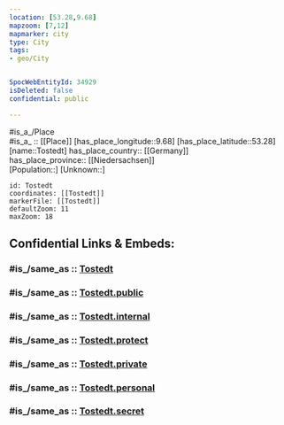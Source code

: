 ```yaml
---
location: [53.28,9.68] 
mapzoom: [7,12] 
mapmarker: city 
type: City
tags:
- geo/City


SpocWebEntityId: 34929
isDeleted: false
confidential: public

---
```

#is_a_/Place  
#is_a_ :: [[Place]] 
[has_place_longitude::9.68] 
[has_place_latitude::53.28] 
[name::Tostedt] 
has_place_country:: [[Germany]]  
has_place_province:: [[Niedersachsen]]  
[Population::] 
[Unknown::] 


```leaflet
id: Tostedt
coordinates: [[Tostedt]] 
markerFile: [[Tostedt]] 
defaultZoom: 11 
maxZoom: 18
```


## Confidential Links & Embeds: 

### #is_/same_as :: [Tostedt](/_Standards/Earth/Continent/Europe/Europe~Central/Germany/Germany~West/Niedersachsen/counties~Niedersachsen/Harburg/cities~Harburg/Tostedt.md) 

### #is_/same_as :: [Tostedt.public](/_public/Earth/Continent/Europe/Europe~Central/Germany/Germany~West/Niedersachsen/counties~Niedersachsen/Harburg/cities~Harburg/Tostedt.public.md) 

### #is_/same_as :: [Tostedt.internal](/_internal/Earth/Continent/Europe/Europe~Central/Germany/Germany~West/Niedersachsen/counties~Niedersachsen/Harburg/cities~Harburg/Tostedt.internal.md) 

### #is_/same_as :: [Tostedt.protect](/_protect/Earth/Continent/Europe/Europe~Central/Germany/Germany~West/Niedersachsen/counties~Niedersachsen/Harburg/cities~Harburg/Tostedt.protect.md) 

### #is_/same_as :: [Tostedt.private](/_private/Earth/Continent/Europe/Europe~Central/Germany/Germany~West/Niedersachsen/counties~Niedersachsen/Harburg/cities~Harburg/Tostedt.private.md) 

### #is_/same_as :: [Tostedt.personal](/_personal/Earth/Continent/Europe/Europe~Central/Germany/Germany~West/Niedersachsen/counties~Niedersachsen/Harburg/cities~Harburg/Tostedt.personal.md) 

### #is_/same_as :: [Tostedt.secret](/_secret/Earth/Continent/Europe/Europe~Central/Germany/Germany~West/Niedersachsen/counties~Niedersachsen/Harburg/cities~Harburg/Tostedt.secret.md)

